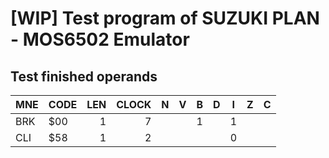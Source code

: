 # [WIP] Test program of SUZUKI PLAN - MOS6502 Emulator

## Test finished operands

|MNE|CODE|LEN|CLOCK|N|V|B|D|I|Z|C|
|---|---|---:|----:|-|-|-|-|-|-|-|
|BRK|$00 |1  |7    | | |1| |1| | |
|CLI|$58 |1  |2    | | | | |0| | |
